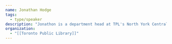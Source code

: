 ```yaml
---
name: Jonathan Hodge
tags:
  - type/speaker
description: "Jonathon is a department head at TPL's North York Central Library and has enjoyed the good fortune of being TPL's Digital Privacy Project Lead for most of the last 2 years. This project aims to do what a public library does best: inform, agitate, and ultimately empower users and communities."
organization:
  - "[[Toronto Public Library]]"
---
```


